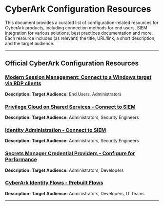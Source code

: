 # CyberArk Configuration Resources

This document provides a curated list of configuration-related resources for CyberArk products, including connection methods for end users, SIEM integration for various solutions, best practices documentation and more. Each resource includes (as relevant) the title, URL/link, a short description, and the target audience.

---

## Official CyberArk Configuration Resources

### [Modern Session Management: Connect to a Windows target via RDP clients](https://docs.cyberark.com/dpa/latest/en/content/end-user/dpa_connect-using-rdp-login.htm#ConnecttoaWindowstargetviaRDPclients)
**Description:** 
**Target Audience:** End Users, Administrators

### [Privilege Cloud on Shared Services - Connect to SIEM](https://docs.cyberark.com/ispss-deployment/latest/en/content/privilege%20cloud/privcloud-connect-siem.htm?tocpath=Integrate%20third%20party%20services%7CIntegrate%20SIEM%7C_____2)
**Description:** 
**Target Audience:** Administrators, Security Engineers

### [Identity Administration - Connect to SIEM](https://docs.cyberark.com/ispss-deployment/latest/en/content/deployment/deploy-integrate-siem-with-ia.htm?TocPath=Integrate%20third%20party%20services%7CIntegrate%20SIEM%7C_____1)
**Description:** 
**Target Audience:** Administrators, Security Engineers

### [Secrets Manager Credential Providers - Configure for Performance](https://docs.cyberark.com/credential-providers/latest/en/content/cp%20and%20ascp/cps_capacity-best-practices.htm?tocpath=Performance%7C_____1)
**Description:** 
**Target Audience:** Administrators, Developers

### [CyberArk Identity Flows - Prebuilt Flows](https://docs.cyberark.com/identity-flows/latest/en/content/mp-flows/mp-flows-lp.htm)
**Description:** 
**Target Audience:** Administrators, Developers, IT Teams

---